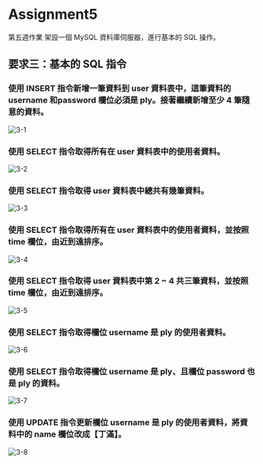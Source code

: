# Assignment5
第五週作業
架設一個 MySQL 資料庫伺服器，進行基本的 SQL 操作。

## 要求三：基本的 SQL 指令

### 使用 INSERT 指令新增一筆資料到 user 資料表中，這筆資料的 username 和password 欄位必須是 ply。接著繼續新增至少 4 筆隨意的資料。
![3-1](https://luke-shih.github.io/Assignment5/ans/3-1.jpg)

### 使用 SELECT 指令取得所有在 user 資料表中的使用者資料。
![3-2](https://luke-shih.github.io/Assignment5/ans/3-2.jpg)

### 使用 SELECT 指令取得 user 資料表中總共有幾筆資料。
![3-3](https://luke-shih.github.io/Assignment5/ans/3-3.jpg)

### 使用 SELECT 指令取得所有在 user 資料表中的使用者資料，並按照 time 欄位，由近到遠排序。
![3-4](https://luke-shih.github.io/Assignment5/ans/3-4.jpg)

### 使用 SELECT 指令取得 user 資料表中第 2 ~ 4 共三筆資料，並按照 time 欄位，由近到遠排序。
![3-5](https://luke-shih.github.io/Assignment5/ans/3-5.jpg)

### 使用 SELECT 指令取得欄位 username 是 ply 的使用者資料。
![3-6](https://luke-shih.github.io/Assignment5/ans/3-6.jpg)

### 使用 SELECT 指令取得欄位 username 是 ply、且欄位 password 也是 ply 的資料。
![3-7](https://luke-shih.github.io/Assignment5/ans/3-7.jpg)

### 使用 UPDATE 指令更新欄位 username 是 ply 的使用者資料，將資料中的 name 欄位改成【丁滿】。
![3-8](https://luke-shih.github.io/Assignment5/ans/3-8.jpg)





